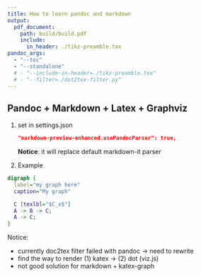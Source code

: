 ```yaml
---
title: How to learn pandoc and markdown
output:
  pdf_document:
    path: build/build.pdf
    include:
      in_header: ./tikz-preamble.tex
pandoc_args:
  - "--toc"
  - "--standalone"
  # - "--include-in-header=./tikz-preamble.tex"
  # - "--filter=./dot2tex-filter.py"
---
```


## Pandoc + Markdown + Latex + Graphviz

1. set in settings.json

   ```json
   "markdown-preview-enhanced.usePandocParser": true,
   ```

   **Notice**: it will replace default markdown-it parser

1. Example

```dot
digraph {
  label="my graph here"
  caption="My graph"

  C [texlbl="$C_x$"]
  A -> B -> C;
  A -> C;
}
```

Notice:

- currently doc2tex filter failed with pandoc -> need to rewrite
- find the way to render (1) katex -> (2) dot (viz.js)
- not good solution for markdown + katex-graph
